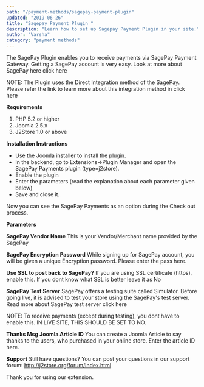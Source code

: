 ```yaml
---
path: "/payment-methods/sagepay-payment-plugin"
updated: "2019-06-26"
title: "Sagepay Payment Plugin "
description: "Learn how to set up Sagepay Payment Plugin in your site."
author: "Varsha"
category: "payment methods"
---
```


The SagePay Plugin enables you to receive payments via SagePay Payment Gateway. Getting a SagePay account is very easy. Look at more about SagePay here <link-text url = ¨http://www.sagepay.com/¨ target = ¨_blank¨ rel = ¨noopener¨> click here </link-text>

NOTE: The Plugin uses the Direct Integration method of the SagePay. Please refer the link to learn more about this integration method in  <link-text url = ¨http://www.sagepay.com/help/userguides/590¨ target = ¨_blank¨ rel = ¨noopener¨> click here </link-text>

**Requirements**

1. PHP 5.2 or higher
2. Joomla 2.5.x
3. J2Store 1.0 or above

**Installation Instructions**

* Use the Joomla installer to install the plugin.
* In the backend, go to Extensions->Plugin Manager and open the SagePay Payments plugin (type=j2store).
* Enable the plugin
* Enter the parameters (read the explanation about each parameter given below)
* Save and close it.

Now you can see the SagePay Payments as an option during the Check out process.

**Parameters**

**SagePay Vendor Name**
This is your  Vendor/Merchant name provided by the SagePay

**SagePay Encryption Password**
While signing up for SagePay account, you will be given a unique Encryption password. Please enter the pass here.

**Use SSL to post back to SagePay?**
If you are using SSL certificate (https), enable this. If you dont know what SSL is better leave it as No

**SagePay Test Server**
SagePay offers a testing suite called Simulator. Before going live, it is advised to test your store using the SagePay's test server. Read more about SagePay test server <link-text url =¨http://www.sagepay.com/developers¨ target = ¨_blank¨ rel = ¨noopener¨> click here </link-text>

NOTE: To receive payments (except during testing), you dont have to enable this. IN LIVE SITE, THIS SHOULD BE SET TO NO.

**Thanks Msg Joomla Article ID**
You can create a Joomla Article to say thanks to the users, who purchased in your online store. Enter the article ID here.

**Support**
Still have questions? You can post your questions in our support forum: http://j2store.org/forum/index.html

Thank you for using our extension.

